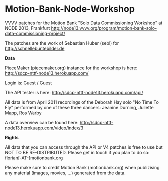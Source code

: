 Motion-Bank-Node-Workshop
=========================

VVVV patches for the Motion Bank "Solo Data Commissioning Workshop" at NODE 2013, Frankfurt 
http://node13.vvvv.org/program/motion-bank-solo-data-commissioning-project/

The patches are the work of Sebastian Huber (sebl) for http://schnellebuntebilder.de

**Data**

PieceMaker (piecemaker.org) instance for the workshop is here:
http://sdcp-nttf-node13.herokuapp.com/

Login is:
Guest / Guest

The API tester is here:
http://sdcp-nttf-node13.herokuapp.com/api/

All data is from April 2011 recordings of the Deborah Hay solo "No Time To Fly" performed by one of these three dancers: Jeanine Durning, Juliette Mapp, Ros Warby

A data overview can be found here:
http://sdcp-nttf-node13.herokuapp.com/video/index/3

**Rights**

All data that you can access through the API or V4 patches is free to use but NOT TO BE RE-DISTRIBUTED. Please get in touch if you plan to do so: florian[-AT-]motionbank.org

Please make sure to credit Motion Bank (motionbank.org) when publizising any material (images, movies, ...) generated from the data.
